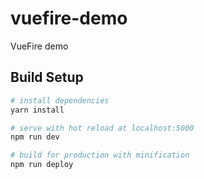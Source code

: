 # vuefire-demo

VueFire demo

## Build Setup

``` bash
# install dependencies
yarn install

# serve with hot reload at localhost:5000
npm run dev

# build for production with minification
npm run deploy
```